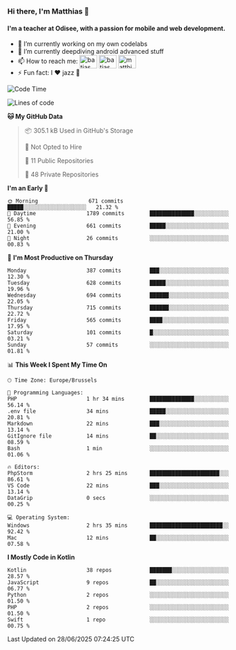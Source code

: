 ### Hi there, I'm Matthias 👋

#### I'm a teacher at Odisee, with a passion for mobile and web development.

- 🔭 I’m currently working on my own codelabs
- 🌱 I’m currently deepdiving android advanced stuff
- 📫 How to reach me: <a href="https://dev.to/batjas" target="_blank"><img align="center" src="https://raw.githubusercontent.com/rahuldkjain/github-profile-readme-generator/master/src/images/icons/Social/devto.svg" alt="batjas" height="30" width="40" /></a>
<a href="https://twitter.com/batjas" target="_blank"><img align="center" src="https://raw.githubusercontent.com/rahuldkjain/github-profile-readme-generator/master/src/images/icons/Social/twitter.svg" alt="batjas" height="30" width="40" /></a>
<a href="https://linkedin.com/in/matthiasdruwé" target="_blank"><img align="center" src="https://raw.githubusercontent.com/rahuldkjain/github-profile-readme-generator/master/src/images/icons/Social/linked-in-alt.svg" alt="matthiasdruwé" height="30" width="40" /></a>
- ⚡ Fun fact: I ❤ jazz 🎷


<!--START_SECTION:waka-->
![Code Time](http://img.shields.io/badge/Code%20Time-1%2C442%20hrs%2018%20mins-blue)

![Lines of code](https://img.shields.io/badge/From%20Hello%20World%20I%27ve%20Written-7.4%20million%20lines%20of%20code-blue)

**🐱 My GitHub Data** 

> 📦 305.1 kB Used in GitHub's Storage 
 > 
> 🚫 Not Opted to Hire
 > 
> 📜 11 Public Repositories 
 > 
> 🔑 48 Private Repositories 
 > 
**I'm an Early 🐤** 

```text
🌞 Morning                671 commits         █████░░░░░░░░░░░░░░░░░░░░   21.32 % 
🌆 Daytime                1789 commits        ██████████████░░░░░░░░░░░   56.85 % 
🌃 Evening                661 commits         █████░░░░░░░░░░░░░░░░░░░░   21.00 % 
🌙 Night                  26 commits          ░░░░░░░░░░░░░░░░░░░░░░░░░   00.83 % 
```
📅 **I'm Most Productive on Thursday** 

```text
Monday                   387 commits         ███░░░░░░░░░░░░░░░░░░░░░░   12.30 % 
Tuesday                  628 commits         █████░░░░░░░░░░░░░░░░░░░░   19.96 % 
Wednesday                694 commits         ██████░░░░░░░░░░░░░░░░░░░   22.05 % 
Thursday                 715 commits         ██████░░░░░░░░░░░░░░░░░░░   22.72 % 
Friday                   565 commits         ████░░░░░░░░░░░░░░░░░░░░░   17.95 % 
Saturday                 101 commits         █░░░░░░░░░░░░░░░░░░░░░░░░   03.21 % 
Sunday                   57 commits          ░░░░░░░░░░░░░░░░░░░░░░░░░   01.81 % 
```


📊 **This Week I Spent My Time On** 

```text
🕑︎ Time Zone: Europe/Brussels

💬 Programming Languages: 
PHP                      1 hr 34 mins        ██████████████░░░░░░░░░░░   56.14 % 
.env file                34 mins             █████░░░░░░░░░░░░░░░░░░░░   20.81 % 
Markdown                 22 mins             ███░░░░░░░░░░░░░░░░░░░░░░   13.14 % 
GitIgnore file           14 mins             ██░░░░░░░░░░░░░░░░░░░░░░░   08.59 % 
Bash                     1 min               ░░░░░░░░░░░░░░░░░░░░░░░░░   01.06 % 

🔥 Editors: 
PhpStorm                 2 hrs 25 mins       ██████████████████████░░░   86.61 % 
VS Code                  22 mins             ███░░░░░░░░░░░░░░░░░░░░░░   13.14 % 
DataGrip                 0 secs              ░░░░░░░░░░░░░░░░░░░░░░░░░   00.25 % 

💻 Operating System: 
Windows                  2 hrs 35 mins       ███████████████████████░░   92.42 % 
Mac                      12 mins             ██░░░░░░░░░░░░░░░░░░░░░░░   07.58 % 
```

**I Mostly Code in Kotlin** 

```text
Kotlin                   38 repos            ███████░░░░░░░░░░░░░░░░░░   28.57 % 
JavaScript               9 repos             ██░░░░░░░░░░░░░░░░░░░░░░░   06.77 % 
Python                   2 repos             ░░░░░░░░░░░░░░░░░░░░░░░░░   01.50 % 
PHP                      2 repos             ░░░░░░░░░░░░░░░░░░░░░░░░░   01.50 % 
Swift                    1 repo              ░░░░░░░░░░░░░░░░░░░░░░░░░   00.75 % 
```




 Last Updated on 28/06/2025 07:24:25 UTC
<!--END_SECTION:waka-->
